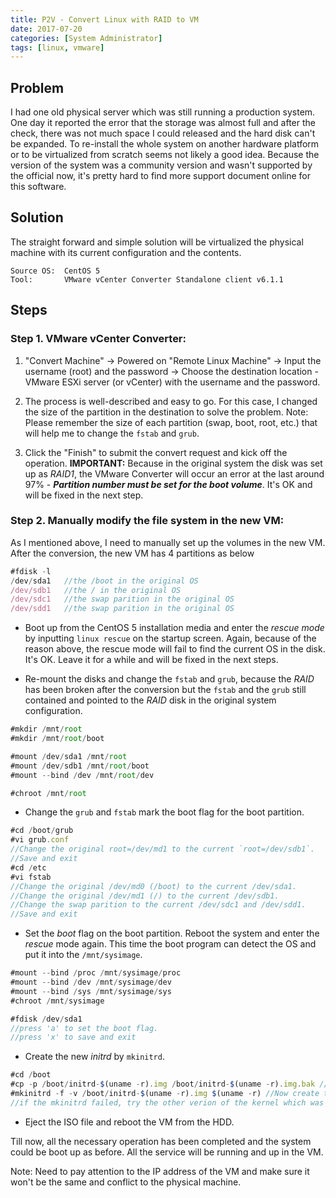 ```yaml
---
title: P2V - Convert Linux with RAID to VM
date: 2017-07-20
categories: [System Administrator]
tags: [linux, vmware]
---
```


## Problem
I had one old physical server which was still running a production system. One day it reported the error that the storage was almost full and after the check, there was not much space I could released and the hard disk can't be expanded. To re-install the whole system on another hardware platform or to be virtualized from scratch seems not likely a good idea. Because the version of the system was a community version and wasn't supported by the official now, it's pretty hard to find more support document online for this software.


## Solution
The straight forward and simple solution will be virtualized the physical machine with its current configuration and the contents.

```
Source OS:  CentOS 5
Tool:       VMware vCenter Converter Standalone client v6.1.1
```

## Steps

### Step 1.  VMware vCenter Converter: 
1.  "Convert Machine" -> Powered on "Remote Linux Machine" -> Input the username (root) and the password -> Choose the destination location - VMware ESXi server (or vCenter) with the username and the password.

2.  The process is well-described and easy to go. For this case, I changed the size of the partition in the destination to solve the problem. Note: Please remember the size of each partition (swap, boot, root, etc.) that will help me to change the `fstab` and `grub`.
    
3.  Click the "Finish" to submit the convert request and kick off the operation. **IMPORTANT:** Because in the original system the disk was set up as *RAID1*, the VMware Converter will occur an error at the last around 97% - ***Partition number must be set for the boot volume***. It's OK and will be fixed in the next step.
    
### Step 2. Manually modify the file system in the new VM:
As I mentioned above, I need to manually set up the volumes in the new VM. After the conversion, the new VM has 4 partitions as below

```js
#fdisk -l
/dev/sda1   //the /boot in the original OS
/dev/sdb1   //the / in the original OS
/dev/sdc1   //the swap parition in the original OS
/dev/sdd1   //the swap parition in the original OS
```

- Boot up from the CentOS 5 installation media and enter the *rescue mode* by inputting `linux rescue` on the startup screen. Again, because of the reason above, the rescue mode will fail to find the current OS in the disk. It's OK. Leave it for a while and will be fixed in the next steps.

- Re-mount the disks and change the `fstab` and `grub`, because the *RAID* has been broken after the conversion but the `fstab` and the `grub` still contained and pointed to the *RAID* disk in the original system configuration.

```js
#mkdir /mnt/root
#mkdir /mnt/root/boot

#mount /dev/sda1 /mnt/root
#mount /dev/sdb1 /mnt/root/boot
#mount --bind /dev /mnt/root/dev

#chroot /mnt/root
```

- Change the `grub` and `fstab` mark the boot flag for the boot partition.

```js
#cd /boot/grub
#vi grub.conf
//Change the original root=/dev/md1 to the current `root=/dev/sdb1`.
//Save and exit
#cd /etc
#vi fstab
//Change the original /dev/md0 (/boot) to the current /dev/sda1.
//Change the original /dev/md1 (/) to the current /dev/sdb1.
//Change the swap parition to the current /dev/sdc1 and /dev/sdd1.
//Save and exit
```

- Set the *boot* flag on the boot partition. Reboot the system and enter the *rescue* mode again. This time the boot program can detect the OS and put it into the `/mnt/sysimage`.

```js
#mount --bind /proc /mnt/sysimage/proc
#mount --bind /dev /mnt/sysimage/dev
#mount --bind /sys /mnt/sysimage/sys
#chroot /mnt/sysimage

#fdisk /dev/sda1
//press 'a' to set the boot flag.
//press 'x' to save and exit
```

- Create the new *initrd* by `mkinitrd`.

```js
#cd /boot
#cp -p /boot/initrd-$(uname -r).img /boot/initrd-$(uname -r).img.bak //Create a backup copy of the current initrd.
#mkinitrd -f -v /boot/initrd-$(uname -r).img $(uname -r) //Now create the initrd for the current kernel.
//if the mkinitrd failed, try the other verion of the kernel which was existed in the /boot.
```

- Eject the ISO file and reboot the VM from the HDD.

Till now, all the necessary operation has been completed and the system could be boot up as before. All the service will be running and up in the VM.

Note: Need to pay attention to the IP address of the VM and make sure it won't be the same and conflict to the physical machine.

